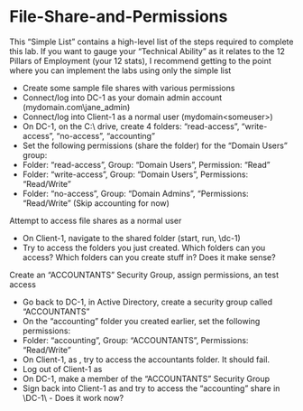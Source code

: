 # File-Share-and-Permissions

This “Simple List” contains a high-level list of the steps required to complete this lab. If you want to gauge your “Technical Ability” as it relates to the 12 Pillars of Employment (your 12 stats), I recommend getting to the point where you can implement the labs using only the simple list

- Create some sample file shares with various permissions
- Connect/log into DC-1 as your domain admin account (mydomain.com\jane_admin)
- Connect/log into Client-1 as a normal user (mydomain\<someuser>)
- On DC-1, on the C:\ drive, create 4 folders: “read-access”, “write-access”, “no-access”, “accounting”
- Set the following permissions (share the folder) for the “Domain Users” group:
- Folder: “read-access”, Group: “Domain Users”, Permission: “Read”
- Folder: “write-access”,  Group: “Domain Users”, Permissions: “Read/Write”
- Folder: “no-access”, Group: “Domain Admins”, “Permissions: “Read/Write”
(Skip accounting for now)

Attempt to access file shares as a normal user
- On Client-1, navigate to the shared folder (start, run, \\dc-1)
- Try to access the folders you just created. Which folders can you access? Which folders can you create stuff in? Does it make sense?

Create an “ACCOUNTANTS” Security Group, assign permissions, an test access
- Go back to DC-1, in Active Directory, create a security group called “ACCOUNTANTS”
- On the “accounting” folder you created earlier, set the following permissions:
- Folder: “accounting”, Group: “ACCOUNTANTS”, Permissions: “Read/Write”
- On Client-1, as  <someuser>, try to access the accountants folder. It should fail. 
- Log out of Client-1 as  <someuser>
- On DC-1, make <someuser> a member of the “ACCOUNTANTS”  Security Group
- Sign back into Client-1 as <someuser> and try to access the “accounting” share in \\DC-1\ - Does it work now?
